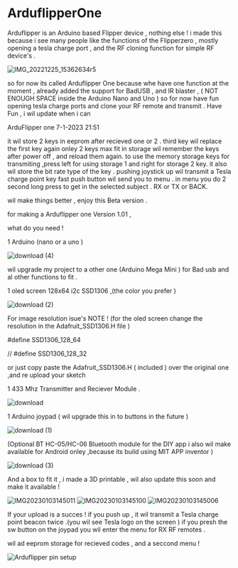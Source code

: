 # ArduflipperOne
Arduflipper is an Arduino based Flipper device , nothing else !
i made this because i see many people like the functions of the Flipperzero ,
mostly opening a tesla charge port , and the RF cloning function for simple RF device's .

![IMG_20221225_15362634r5](https://user-images.githubusercontent.com/20719445/210774538-07f84027-da5c-4b93-aead-fa06398cc496.jpg)

so for now its called Arduflipper One because whe have one function at the moment , 
already added the support for BadUSB , and IR blaster , ( NOT ENOUGH SPACE inside the Arduino Nano and Uno )
so for now have fun opening tesla charge ports and clone your RF remote and transmit .
Have Fun , i wil update when i can 


ArduFlipper one 7-1-2023  21:51 

it wil store 2 keys in eeprom after recieved one or 2 .
third key wil replace the first key again onley 2 keys max fit in storage 
wil remember the keys after power off , and reload them again. 
to use the memory storage keys for transmiting ,press left for using storage 1 and right for storage 2 key. 
it also wil store the bit rate type of the key .
pushing joystick up wil transmit a Tesla charge point key 
fast push button wil send you to menu .
in menu you do 2 second long press to get in the selected subject .
RX or TX or BACK.

wil make things better , enjoy this Beta version .


for making a Arduflipper one Version 1.01 ,

what do you need !

1 Arduino (nano or a uno ) 

![download (4)](https://user-images.githubusercontent.com/20719445/210767024-758f3b28-886a-4724-bd37-35992bebf89a.jpg)

wil upgrade my project to a other one (Arduino Mega Mini ) for Bad usb and al other functions to fit .

1 oled screen 128x64 i2c SSD1306 ,(the color you prefer )

![download (2)](https://user-images.githubusercontent.com/20719445/210766292-b1a1427d-084e-433c-b7e5-55eb19ebbd40.jpg)

For image resolution isue's 
NOTE ! (for the oled screen change the resolution in the Adafruit_SSD1306.H file )

   #define SSD1306_128_64   
   
//   #define SSD1306_128_32

or just copy paste the Adafruit_SSD1306.H ( included ) over the original one ,and re upload your sketch 


1 433 Mhz Transmitter and Reciever Module . 

![download](https://user-images.githubusercontent.com/20719445/210765297-00b1fe7e-c71d-4d87-af0a-19b12c4b3851.jpg)

1 Arduino joypad ( wil upgrade this in to buttons in the future )

![download (1)](https://user-images.githubusercontent.com/20719445/210766173-3ea37b9a-acb4-4f7b-8bef-a455aa8f3d12.jpg)

(Optional BT HC-05/HC-06 Bluetooth module for the DIY app i also wil make available for Android onley ,because its build using MIT APP inventor )

![download (3)](https://user-images.githubusercontent.com/20719445/210766449-b4e2159d-f46e-492d-b96a-377c3fd109bf.jpg)

And a box to fit it , i made a 3D printable , wil also update this soon and make it available !

![IMG20230103145011](https://user-images.githubusercontent.com/20719445/210771874-05d3b8c1-cf02-4feb-a99e-f5ced7c6b473.jpg)
![IMG20230103145100](https://user-images.githubusercontent.com/20719445/210772371-4cd14c2e-b175-4388-a8e2-bf5cbbd46beb.jpg)
![IMG20230103145006](https://user-images.githubusercontent.com/20719445/210772512-0f5f2d3b-8ad7-4d5a-8af6-e21a3cd9d274.jpg)


If your upload is a succes !
if you push up , it wil transmit a Tesla charge point beacon twice .(you wil see Tesla logo on the screen )
if you presh the sw button on the joypad you wil enter the menu for RX RF remotes .

wil ad eeprom storage for recieved codes , and a seccond menu !


![Arduflipper pin setup](https://user-images.githubusercontent.com/20719445/210862213-3f1c1e45-ea4c-42ae-8809-15828baefeb5.jpg)
